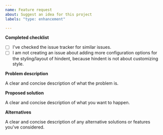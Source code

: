 ```yaml
---
name: Feature request
about: Suggest an idea for this project
labels: "type: enhancement"

---
```


**Completed checklist**

- [ ] I've checked the issue tracker for similar issues.
- [ ] I am not creating an issue about adding more configuration options for the styling/layout of hindent, because hindent is not about customizing style.

**Problem description**

A clear and concise description of what the problem is. 

**Proposed solution**

A clear and concise description of what you want to happen.

**Alternatives**

A clear and concise description of any alternative solutions or features you've considered.
